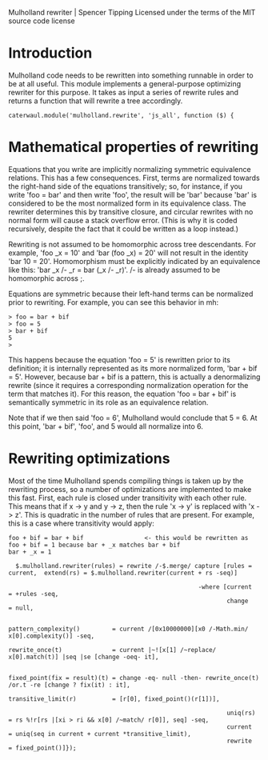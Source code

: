 Mulholland rewriter | Spencer Tipping
Licensed under the terms of the MIT source code license

# Introduction

Mulholland code needs to be rewritten into something runnable in order to be at all useful. This module implements a general-purpose optimizing rewriter for this purpose. It takes as input a
series of rewrite rules and returns a function that will rewrite a tree accordingly.

    caterwaul.module('mulholland.rewrite', 'js_all', function ($) {

# Mathematical properties of rewriting

Equations that you write are implicitly normalizing symmetric equivalence relations. This has a few consequences. First, terms are normalized towards the right-hand side of the equations
transitively; so, for instance, if you write 'foo = bar' and then write 'foo', the result will be 'bar' because 'bar' is considered to be the most normalized form in its equivalence class. The
rewriter determines this by transitive closure, and circular rewrites with no normal form will cause a stack overflow error. (This is why it is coded recursively, despite the fact that it
could be written as a loop instead.)

Rewriting is not assumed to be homomorphic across tree descendants. For example, 'foo _x = 10' and 'bar (foo _x) = 20' will not result in the identity 'bar 10 = 20'. Homomorphism must be
explicitly indicated by an equivalence like this: 'bar _x /- _r = bar (_x /- _r)'. /- is already assumed to be homomorphic across ;.

Equations are symmetric because their left-hand terms can be normalized prior to rewriting. For example, you can see this behavior in mh:

    > foo = bar + bif
    > foo = 5
    > bar + bif
    5
    >

This happens because the equation 'foo = 5' is rewritten prior to its definition; it is internally represented as its more normalized form, 'bar + bif = 5'. However, because bar + bif is a
pattern, this is actually a denormalizing rewrite (since it requires a corresponding normalization operation for the term that matches it). For this reason, the equation 'foo = bar + bif' is
semantically symmetric in its role as an equivalence relation.

Note that if we then said 'foo = 6', Mulholland would conclude that 5 = 6. At this point, 'bar + bif', 'foo', and 5 would all normalize into 6.

# Rewriting optimizations

Most of the time Mulholland spends compiling things is taken up by the rewriting process, so a number of optimizations are implemented to make this fast. First, each rule is closed under
transitivity with each other rule. This means that if x -> y and y -> z, then the rule 'x -> y' is replaced with 'x -> z'. This is quadratic in the number of rules that are present. For
example, this is a case where transitivity would apply:

    foo + bif = bar + bif                 <- this would be rewritten as foo + bif = 1 because bar + _x matches bar + bif
    bar + _x = 1

      $.mulholland.rewriter(rules) = rewrite /-$.merge/ capture [rules = current,  extend(rs) = $.mulholland.rewriter(current + rs -seq)]

                                                         -where [current                      = +rules -seq,
                                                                 change                       = null,

                                                                 pattern_complexity()         = current /[0x10000000][x0 /-Math.min/ x[0].complexity()] -seq,
                                                                 rewrite_once(t)              = current |~![x[1] /~replace/ x[0].match(t)] |seq |se [change -oeq- it],

                                                                 fixed_point(fix = result)(t) = change -eq- null -then- rewrite_once(t) /or.t -re [change ? fix(it) : it],
                                                                 transitive_limit(r)          = [r[0], fixed_point()(r[1])],

                                                                 uniq(rs)                     = rs %!r[rs |[xi > ri && x[0] /~match/ r[0]], seq] -seq,
                                                                 current                      = uniq(seq in current + current *transitive_limit),
                                                                 rewrite                      = fixed_point()]});